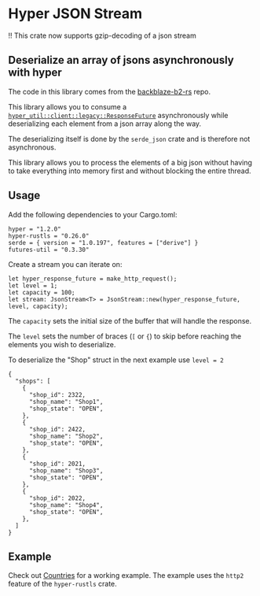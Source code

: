 # Hyper JSON Stream

!! This crate now supports gzip-decoding of a json stream

## Deserialize an array of jsons asynchronously with hyper

The code in this library comes from
the [backblaze-b2-rs](https://github.com/Darksonn/backblaze-b2-rs/tree/ver0.2/src/b2_future) repo.

This library allows you to consume
a  [`hyper_util::client::legacy::ResponseFuture`](https://docs.rs/hyper-util/0.1.3/hyper_util/client/legacy/struct.ResponseFuture.html)
asynchronously while deserializing each element from a json array along the way.

The deserializing itself is done by the `serde_json` crate and is therefore not asynchronous.

This library allows you to process the elements of a big json without having to take everything into memory first and
without blocking the entire thread.

## Usage

Add the following dependencies to your Cargo.toml:

```
hyper = "1.2.0"
hyper-rustls = "0.26.0"
serde = { version = "1.0.197", features = ["derive"] }
futures-util = "0.3.30"
```

Create a stream you can iterate on:

```
let hyper_response_future = make_http_request();
let level = 1;
let capacity = 100;
let stream: JsonStream<T> = JsonStream::new(hyper_response_future, level, capacity);
```

The `capacity` sets the initial size of the buffer that will handle the response.

The `level` sets the number of braces (`[` or `{`) to skip before reaching the elements you wish to deserialize.

To deserialize the "Shop" struct in the next example use `level = 2`

```
{
  "shops": [
    {
      "shop_id": 2322,
      "shop_name": "Shop1",
      "shop_state": "OPEN",
    },
    {
      "shop_id": 2422,
      "shop_name": "Shop2",
      "shop_state": "OPEN",
    },
    {
      "shop_id": 2021,
      "shop_name": "Shop3",
      "shop_state": "OPEN",
    },
    {
      "shop_id": 2022,
      "shop_name": "Shop4",
      "shop_state": "OPEN",
    },
  ]
}
```

## Example

Check out [Countries](examples/countries.rs) for a working example. The example uses the `http2` feature of
the `hyper-rustls` crate.
